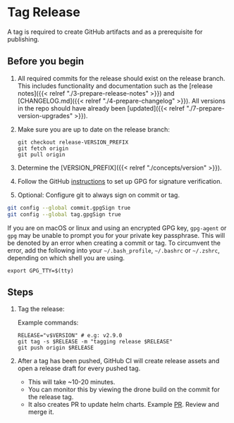 # Tag Release

A tag is required to create GitHub artifacts and as a prerequisite for publishing.

## Before you begin

1. All required commits for the release should exist on the release branch. This includes functionality and documentation such as the [release notes]({{< relref "./3-prepare-release-notes" >}}) and [CHANGELOG.md]({{< relref "./4-prepare-changelog" >}}). All versions in the repo should have already been [updated]({{< relref "./7-prepare-version-upgrades" >}}).

1. Make sure you are up to date on the release branch:

   ```
   git checkout release-VERSION_PREFIX
   git fetch origin
   git pull origin
   ```

1. Determine the [VERSION_PREFIX]({{< relref "./concepts/version" >}}).

1. Follow the GitHub [instructions](https://docs.github.com/en/authentication/managing-commit-signature-verification) to set up GPG for signature verification.

1. Optional: Configure git to always sign on commit or tag.

```bash
git config --global commit.gpgSign true
git config --global tag.gpgSign true
```

If you are on macOS or linux and using an encrypted GPG key, `gpg-agent` or `gpg` may be unable
to prompt you for your private key passphrase. This will be denoted by an error
when creating a commit or tag. To circumvent the error, add the following into
your `~/.bash_profile`, `~/.bashrc` or `~/.zshrc`, depending on which shell you are using.

```
export GPG_TTY=$(tty)
```

## Steps

1. Tag the release:

    Example commands:

    ```
	RELEASE="v$VERSION" # e.g: v2.9.0
    git tag -s $RELEASE -m "tagging release $RELEASE"
    git push origin $RELEASE
    ```

1. After a tag has been pushed, GitHub CI will create release assets and open a release draft for every pushed tag.

    - This will take ~10-20 minutes.
    - You can monitor this by viewing the drone build on the commit for the release tag.
	- It also creates PR to update helm charts. Example [PR](https://github.com/grafana/loki/pull/10479). Review and merge it.
